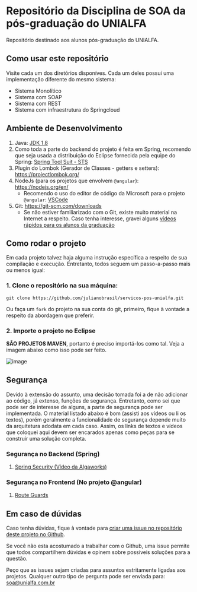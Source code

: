 # Repositório da Disciplina de SOA da pós-graduação do UNIALFA

Repositório destinado aos alunos pós-graduação do UNIALFA.

## Como usar este repositório

Visite cada um dos diretórios disponíves. Cada um deles possui uma implementação diferente
do mesmo sistema:

- Sistema Monolítico
- Sistema com SOAP
- Sistema com REST
- Sistema com infraestrutura do Springcloud

## Ambiente de Desenvolvimento

1. Java: [JDK 1.8](http://www.oracle.com/technetwork/java/javase/downloads/jdk8-downloads-2133151.html)
2. Como toda a parte do backend do projeto é feita em Spring, recomendo que seja usada a 
distribuição do Eclipse fornecida pela equipe do Spring: [Spring Tool Suit - STS](https://spring.io/tools/sts/all)
3. Plugin do Lombok (Gerador de Classes - getters e setters): https://projectlombok.org/
4. NodeJs (para os projetos que envolvem `@angular`): https://nodejs.org/en/
    - Recomendo o uso do editor de código da Microsoft para o projeto `@angular`: [VSCode](https://code.visualstudio.com/)
5. Git: https://git-scm.com/downloads
    - Se não estiver familiarizado com o Git, existe muito material na Internet a respeito.
	Caso tenha interesse, gravei alguns [vídeos rápidos para os alunos da graduação](https://www.youtube.com/playlist?list=PL0fa6_HZDwa3QF8jG0viU2IK-4NfaKDNV)

## Como rodar o projeto

Em cada projeto talvez haja alguma instrução específica a respeito de sua compilação e execução.
Entretanto, todos seguem um passo-a-passo mais ou menos igual:

### 1. Clone o repositório na sua máquina: 

```git
git clone https://github.com/julianobrasil/servicos-pos-unialfa.git
```

Ou faça um `fork` do projeto na sua conta do git, primeiro, fique à vontade a respeito da abordagem
que preferir.

### 2. Importe o projeto no Eclipse

**SÃO PROJETOS MAVEN**, portanto é  preciso importá-los como tal. Veja a imagem abaixo como isso
pode ser feito.
	
![image](https://media.giphy.com/media/3o6fIYvzlzbqP7jx04/giphy.gif)

## Segurança

Devido à extensão do assunto, uma decisão tomada foi a de não adicionar ao código, já extenso, funções 
de segurança. Entretanto, como sei que pode ser de interesse de alguns, a parte de segurança pode
ser implementada. O material listado abaixo é bom (assisti aos vídeos ou li os textos), porém geralmente
a funcionalidade de segurança depende muito da arquitetura adodata em cada caso. Assim, os links
de textos e vídeos que coloquei aqui devem ser encarados apenas como peças para se construir uma
solução completa.

### Segurança no Backend (Spring)

1. [Spring Security (Vídeo da Algaworks)](https://www.youtube.com/watch?v=FOX0r52_hwE)

### Segurança no Frontend (No projeto @angular)

1. [Route Guards](https://angular.io/guide/router#milestone-5-route-guards)

## Em caso de dúvidas

Caso tenha dúvidas, fique à vontade para [criar uma issue no repositório deste projeto no Github](https://github.com/julianobrasil/servicos-pos-unialfa/issues).

Se você não esta acostumado a trabalhar com o Github, uma issue permite que todos compartilhem 
dúvidas e opinem sobre possíveis soluções para a questão.

Peço que as issues sejam criadas para assuntos estritamente ligadas aos projetos. Qualquer
outro tipo de pergunta pode ser enviada para: soa@unialfa.com.br


